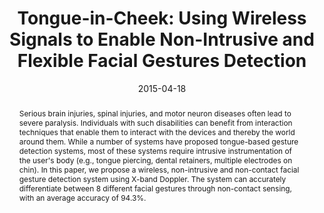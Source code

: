 ---
abstract: |-
  Serious brain injuries, spinal injuries, and motor neuron diseases often lead to severe paralysis. Individuals with such disabilities can benefit from interaction techniques that enable them to interact with the devices and thereby the world around them. While a number of systems have proposed tongue-based gesture detection systems, most of these systems require intrusive instrumentation of the user's body (e.g., tongue piercing, dental retainers, multiple electrodes on chin). In this paper, we propose a wireless, non-intrusive and non-contact facial gesture detection system using X-band Doppler. The system can accurately differentiate between 8 different facial gestures through non-contact sensing, with an average accuracy of 94.3%.
authors:
- goel
- Chen Zhao
- Ruth Vinisha
- Shwetak Patel
award: 'Honorable Mention Award'
bibtex: |-
  @inproceedings{Goel:2015:TUW:2702123.2702591,
   author = {Goel, Mayank and Zhao, Chen and Vinisha, Ruth and Patel, Shwetak N.},
   title = {Tongue-in-Cheek: Using Wireless Signals to Enable Non-Intrusive and Flexible Facial Gestures Detection},
   booktitle = {Proceedings of the 33rd Annual ACM Conference on Human Factors in Computing Systems},
   series = {CHI '15},
   year = {2015},
   isbn = {978-1-4503-3145-6},
   location = {Seoul, Republic of Korea},
   pages = {255--258},
   numpages = {4},
   url = {http://doi.acm.org/10.1145/2702123.2702591},
   doi = {10.1145/2702123.2702591},
   acmid = {2702591},
   publisher = {ACM},
   address = {New York, NY, USA},
   keywords = {accessibility, tongue gestures, tongue-computer interface, wireless signals},
  }
caption: 'Tongue-in-Cheek is a non-contact facial gesture detection system. It is integrated into a pair of off-the-shelf headphones.'
citation: |-
  Mayank Goel, Chen Zhao, Ruth Vinisha, and Shwetak N. Patel. 2015. Tongue-in-Cheek: Using Wireless Signals to Enable Non-Intrusive and Flexible Facial Gestures Detection.  In Proceedings of the 33rd Annual ACM Conference on Human Factors in Computing Systems (CHI '15). ACM, New York, NY, USA,  255-258. DOI: http://dx.doi.org/10.1145/2702123.2702591
conference: Conference on Human Factors in Computing Systems (CHI), 2015
date: '2015-04-18'
image: '/images/pubs/tongueincheek.jpg'
pdf: /pdfs/tongue-in-cheek.pdf
thumbnail: '/images/pubs/tongueincheek_thumbnail.jpg'
title: 'Tongue-in-Cheek: Using Wireless Signals to Enable Non-Intrusive and Flexible
  Facial Gestures Detection'
name: 'Tongue-in-Cheek'
onhomepage: false
video: 'https://www.youtube.com/watch?v=CAehjSYkEt8'
video_embed: '<iframe width="560" height="315" src="https://www.youtube.com/embed/CAehjSYkEt8" frameborder="0" allowfullscreen></iframe>'
---